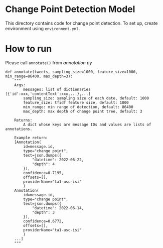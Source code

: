 # Change Point Detection Model

This directory contains code for change point detection. To set up, create environment using `environment.yml`.

# How to run
Please call `annotate()` from *annotation.py*
```
def annotate(tweets, sampling_size=1000, feature_size=1000, min_range=86400, max_depth=3):
    """
    Args:
        messages: list of dictionaries [{'id':xxx,'contentText':xxx,...},...]
        sampling_size: sampling size of each date, default: 1000
        feature_size: tfidf feature size, default: 1000
        min_range: min range of detection, default: 86400
        max_depth: max depth of change point tree, default: 3

    Returns:
        A dict whose keys are message IDs and values are lists of annotations.
    
    Example return:
    [Annotation(
        id=message.id,
        type="change point",
        text=json.dumps({
            "datetime": 2022-06-22,
            "depth": 4
        }),
        confidence=0.7195,
        offsets=[],
        providerName="ta1-usc-isi"
        )
    Annotation(
        id=message.id,
        type="change point",
        text=json.dumps({
            "datetime": 2022-06-14,
            "depth": 3
        }),
        confidence=0.6772,
        offsets=[],
        providerName="ta1-usc-isi"
        )
    ...]
    """         
```
